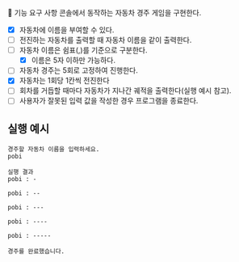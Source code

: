 🎯 기능 요구 사항
콘솔에서 동작하는 자동차 경주 게임을 구현한다.

- [X] 자동차에 이름을 부여할 수 있다.
- [ ] 전진하는 자동차를 출력할 때 자동차 이름을 같이 출력한다.
- [ ] 자동차 이름은 쉼표(,)를 기준으로 구분한다.
    - [X] 이름은 5자 이하만 가능하다.
- [ ] 자동차 경주는 5회로 고정하여 진행한다.
- [X] 자동차는 1회당 1칸씩 전진한다
- [ ] 회차를 거듭할 때마다 자동차가 지나간 궤적을 출력한다(실행 예시 참고).
- [ ] 사용자가 잘못된 입력 값을 작성한 경우 프로그램을 종료한다.

## 실행 예시

``` 
경주할 자동차 이름을 입력하세요.
pobi

실행 결과
pobi : -

pobi : --

pobi : ---

pobi : ----

pobi : -----

경주를 완료했습니다.

```
